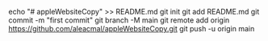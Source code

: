 echo "# appleWebsiteCopy" >> README.md
git init
git add README.md
git commit -m "first commit"
git branch -M main
git remote add origin https://github.com/aleacmal/appleWebsiteCopy.git
git push -u origin main

